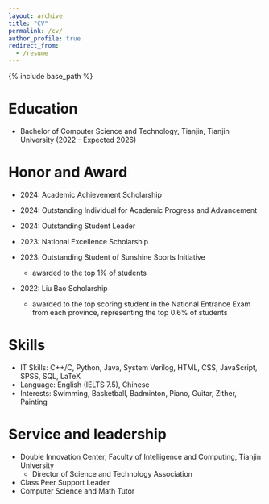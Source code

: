 ```yaml
---
layout: archive
title: "CV"
permalink: /cv/
author_profile: true
redirect_from:
  - /resume
---
```


{% include base_path %}

Education
======
* Bachelor of Computer Science and Technology, Tianjin, Tianjin University (2022 - Expected 2026)

Honor and Award
======
* 2024: Academic Achievement Scholarship

* 2024: Outstanding Individual for Academic Progress and Advancement

* 2024: Outstanding Student Leader

* 2023: National Excellence Scholarship

* 2023: Outstanding Student of Sunshine Sports Initiative
  * awarded to the top 1% of students

* 2022: Liu Bao Scholarship
  * awarded to the top scoring student in the National Entrance Exam from each province, representing the top 0.6% of students
  
Skills
======
* IT Skills: C++/C, Python, Java, System Verilog, HTML, CSS, JavaScript, SPSS, SQL, LaTeX
* Language: English (IELTS 7.5), Chinese 
* Interests: Swimming, Basketball, Badminton, Piano, Guitar, Zither, Painting

  
Service and leadership
======
* Double Innovation Center, Faculty of Intelligence and Computing, Tianjin University
  * Director of Science and Technology Association
* Class Peer Support Leader
* Computer Science and Math Tutor
